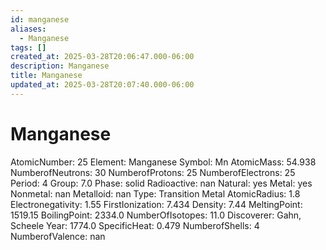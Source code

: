 ```yaml
---
id: manganese
aliases:
  - Manganese
tags: []
created_at: 2025-03-28T20:06:47.000-06:00
description: Manganese
title: Manganese
updated_at: 2025-03-28T20:07:40.000-06:00
---
```


# Manganese
AtomicNumber: 25
Element: Manganese
Symbol: Mn
AtomicMass: 54.938
NumberofNeutrons: 30
NumberofProtons: 25
NumberofElectrons: 25
Period: 4
Group: 7.0
Phase: solid
Radioactive: nan
Natural: yes
Metal: yes
Nonmetal: nan
Metalloid: nan
Type: Transition Metal
AtomicRadius: 1.8
Electronegativity: 1.55
FirstIonization: 7.434
Density: 7.44
MeltingPoint: 1519.15
BoilingPoint: 2334.0
NumberOfIsotopes: 11.0
Discoverer: Gahn, Scheele
Year: 1774.0
SpecificHeat: 0.479
NumberofShells: 4
NumberofValence: nan
